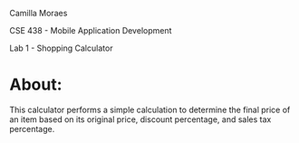 Camilla Moraes

CSE 438 - Mobile Application Development

Lab 1 - Shopping Calculator

# About: #
This calculator performs a simple calculation to determine the final price of an item based on its original price, discount percentage, and sales tax percentage.  
